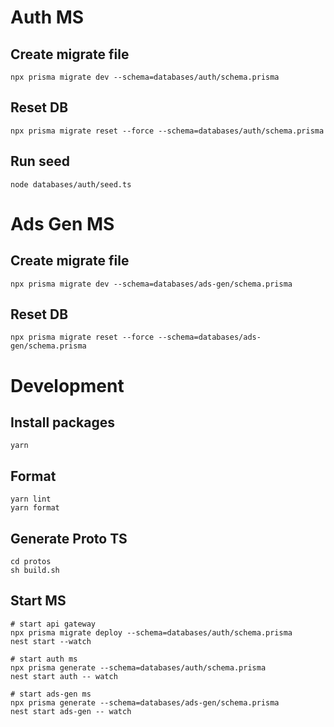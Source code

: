 # Auth MS
## Create migrate file
```
npx prisma migrate dev --schema=databases/auth/schema.prisma
```

## Reset DB
```
npx prisma migrate reset --force --schema=databases/auth/schema.prisma
```

## Run seed
```
node databases/auth/seed.ts
```

# Ads Gen MS
## Create migrate file
```
npx prisma migrate dev --schema=databases/ads-gen/schema.prisma
```

## Reset DB
```
npx prisma migrate reset --force --schema=databases/ads-gen/schema.prisma
```


# Development
## Install packages
```
yarn
```

## Format
```
yarn lint
yarn format
```

## Generate Proto TS
```
cd protos
sh build.sh
```

## Start MS
```
# start api gateway
npx prisma migrate deploy --schema=databases/auth/schema.prisma
nest start --watch

# start auth ms
npx prisma generate --schema=databases/auth/schema.prisma
nest start auth -- watch

# start ads-gen ms
npx prisma generate --schema=databases/ads-gen/schema.prisma
nest start ads-gen -- watch
```